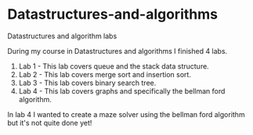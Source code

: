 # Datastructures-and-algorithms
Datastructures and algorithm labs

During my course in Datastructures and algorithms I finished 4 labs.

1. Lab 1 - This lab covers queue and the stack data structure.
2. Lab 2 - This lab covers merge sort and insertion sort.
3. Lab 3 - This lab covers binary search tree.
4. Lab 4 - This lab covers graphs and specifically the bellman ford algorithm.

In lab 4 I wanted to create a maze solver using the bellman ford algorithm but it's not quite done yet! 
